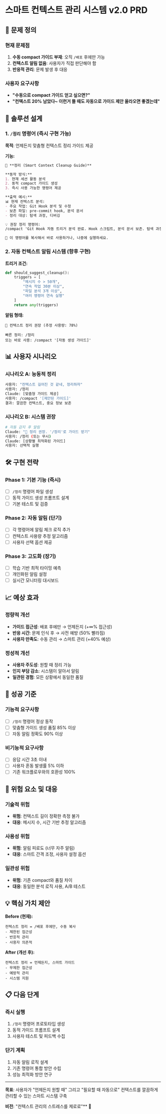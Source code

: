 # 스마트 컨텍스트 관리 시스템 v2.0 PRD

## 🎯 문제 정의

### 현재 문제점
1. **수동 compact 가이드 부재**: 오직 `/배포` 후에만 가능
2. **컨텍스트 알림 없음**: 사용자가 직접 판단해야 함  
3. **반응적 관리**: 문제 발생 후 대응

### 사용자 요구사항
- **"수동으로 compact 가이드 얻고 싶으면?"**
- **"컨텍스트 20% 남았다~ 이런거 뜰 때도 자동으로 가이드 제안 올라오면 좋겠는데"**

## 🚀 솔루션 설계

### 1. `/정리` 명령어 (즉시 구현 가능)

**목적**: 언제든지 맞춤형 컨텍스트 정리 가이드 제공

**기능:**
```markdown
🧹 **정리 (Smart Context Cleanup Guide)**

**동작 방식:**
1. 현재 세션 활동 분석
2. 동적 compact 가이드 생성  
3. 즉시 사용 가능한 명령어 제공

**출력 예시:**
📊 현재 컨텍스트 분석:
- 주요 작업: Git Hook 분석 및 수정
- 보존 파일: pre-commit hook, 분석 문서  
- 정리 대상: 탐색 과정, 디버깅

💡 권장 정리 명령어:
/compact 'Git Hook 자동 트리거 분석 완료. Hook 스크립트, 분석 문서 보존. 탐색 과정 제거'

🎯 이 명령어를 복사해서 바로 사용하거나, 나중에 실행하세요.
```

### 2. 자동 컨텍스트 알림 시스템 (향후 구현)

**트리거 조건:**
```python
def should_suggest_cleanup():
    triggers = [
        "메시지 수 > 50개",
        "연속 작업 30분 이상", 
        "파일 분석 3개 이상",
        "여러 명령어 연속 실행"
    ]
    return any(triggers)
```

**알림 형태:**
```
🚨 컨텍스트 정리 권장 (추정 사용량: 78%)

빠른 정리: /정리
또는 바로 사용: /compact '[자동 생성 가이드]'
```

## 📊 사용자 시나리오

### 시나리오 A: 능동적 정리
```bash
사용자: "컨텍스트 길어진 것 같네, 정리하자"
사용자: /정리
Claude: [맞춤형 가이드 제공]
사용자: /compact '[제안된 가이드]'
결과: 깔끔한 컨텍스트, 중요 정보 보존
```

### 시나리오 B: 시스템 권장
```bash
# 자동 감지 후 알림
Claude: "🚨 정리 권장. '/정리'로 가이드 받기"
사용자: /정리 (또는 무시)
Claude: [상황별 최적화된 가이드]
사용자: 선택적 실행
```

## 🛠️ 구현 전략

### Phase 1: 기본 기능 (즉시)
- [ ] `/정리` 명령어 파일 생성
- [ ] 동적 가이드 생성 프롬프트 설계
- [ ] 기본 테스트 및 검증

### Phase 2: 자동 알림 (단기)
- [ ] 각 명령어에 알림 체크 로직 추가
- [ ] 컨텍스트 사용량 추정 알고리즘
- [ ] 사용자 선택 옵션 제공

### Phase 3: 고도화 (장기)
- [ ] 학습 기반 최적 타이밍 예측
- [ ] 개인화된 알림 설정
- [ ] 실시간 모니터링 대시보드

## 📈 예상 효과

### 정량적 개선
- **가이드 접근성**: 배포 후에만 → 언제든지 (+∞% 접근성)
- **반응 시간**: 문제 인식 후 → 사전 예방 (50% 빨라짐)
- **사용자 만족도**: 수동 관리 → 스마트 관리 (+40% 예상)

### 정성적 개선
- **사용자 주도성**: 원할 때 정리 가능
- **인지 부담 감소**: 시스템이 알아서 알림
- **일관된 경험**: 모든 상황에서 동일한 품질

## 🎯 성공 기준

### 기능적 요구사항
- [ ] `/정리` 명령어 정상 동작
- [ ] 맞춤형 가이드 생성 품질 85% 이상
- [ ] 자동 알림 정확도 90% 이상

### 비기능적 요구사항  
- [ ] 응답 시간 3초 이내
- [ ] 사용자 혼동 발생률 5% 이하
- [ ] 기존 워크플로우와의 호환성 100%

## 🚨 위험 요소 및 대응

### 기술적 위험
- **위험**: 컨텍스트 길이 정확한 측정 불가
- **대응**: 메시지 수, 시간 기반 추정 알고리즘

### 사용성 위험
- **위험**: 알림 피로도 (너무 자주 알림)
- **대응**: 스마트 간격 조정, 사용자 설정 옵션

### 일관성 위험
- **위험**: 기존 compact와 품질 차이
- **대응**: 동일한 분석 로직 사용, A/B 테스트

## 💡 핵심 가치 제안

**Before (현재):**
```
컨텍스트 정리 = /배포 후에만, 수동 복사
- 제한된 접근성
- 반응적 관리
- 사용자 의존적
```

**After (개선 후):**
```
컨텍스트 정리 = 언제든지, 스마트 가이드
- 무제한 접근성  
- 예방적 관리
- 시스템 지원
```

## 📋 다음 단계

### 즉시 실행
1. `/정리` 명령어 프로토타입 생성
2. 동적 가이드 프롬프트 설계
3. 사용자 테스트 및 피드백 수집

### 단기 계획
1. 자동 알림 로직 설계
2. 기존 명령어 통합 방안 수립
3. 성능 최적화 방안 연구

---
**목표**: 사용자가 "언제든지 원할 때" 그리고 "필요할 때 자동으로" 컨텍스트를 깔끔하게 관리할 수 있는 스마트 시스템 구축

**비전**: "컨텍스트 관리의 스트레스를 제로로"** 🎯
